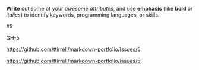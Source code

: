 **Write** out some of your *awesome attributes*, and use **emphasis** (like **bold** or *italics*) to identify keywords, programming languages, or skills.

#5

GH-5

https://github.com/ttirrell/markdown-portfolio/Issues/5

https://github.com/ttirrell/markdown-portfolio/issues/5
